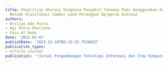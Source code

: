 ```yaml
---
title: Penelitian Akurasi Diagnosa Penyakit Tanaman Padi menggunakan Kamera dengan
  Metode Klasifikasi Gambar pada Perangkat Bergerak Android
authors:
- Brilian Ade Putra
- Agi Putra Kharisma
- Fais Al Huda
date: '2022-01-01'
publishDate: '2023-12-10T00:15:32.752865Z'
publication_types:
- article-journal
publication: '*Jurnal Pengembangan Teknologi Informasi dan Ilmu Komputer*'
---
```

